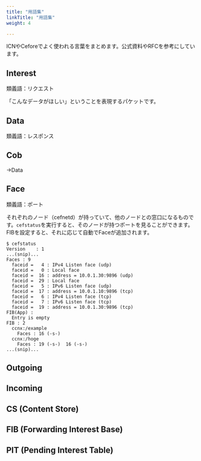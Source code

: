 ```yaml
---
title: "用語集"
linkTitle: "用語集"
weight: 4

---
```


ICNやCeforeでよく使われる言葉をまとめます。公式資料やRFCを参考にしています。

## Interest
類義語：リクエスト

「こんなデータがほしい」ということを表現するパケットです。

## Data
類義語：レスポンス

## Cob
→Data

## Face
類義語：ポート

それぞれのノード（cefnetd）が持っていて、他のノードとの窓口になるものです。`cefstatus`を実行すると、そのノードが持つポートを見ることができます。FIBを設定すると、それに応じて自動でFaceが追加されます。

```shell
$ cefstatus
Version    : 1
...(snip)...
Faces : 9
  faceid =   4 : IPv4 Listen face (udp)
  faceid =   0 : Local face
  faceid =  16 : address = 10.0.1.30:9896 (udp)
  faceid =  29 : Local face
  faceid =   5 : IPv6 Listen face (udp)
  faceid =  17 : address = 10.0.1.10:9896 (tcp)
  faceid =   6 : IPv4 Listen face (tcp)
  faceid =   7 : IPv6 Listen face (tcp)
  faceid =  19 : address = 10.0.1.30:9896 (tcp)
FIB(App) :
  Entry is empty
FIB : 2
  ccnx:/example
    Faces : 16 (-s-)
  ccnx:/hoge
    Faces : 19 (-s-)  16 (-s-)
...(snip)...
```

## Outgoing

## Incoming

## CS (Content Store)

## FIB (Forwarding Interest Base)

## PIT (Pending Interest Table)
